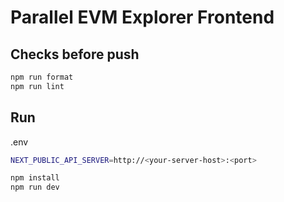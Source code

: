 # Parallel EVM Explorer Frontend

## Checks before push

```sh
npm run format
npm run lint
```

## Run

.env

```sh
NEXT_PUBLIC_API_SERVER=http://<your-server-host>:<port>
```

```sh
npm install
npm run dev
```
